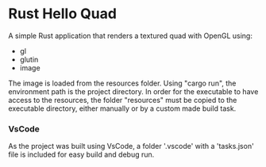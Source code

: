 # Rust Hello Quad

A simple Rust application that renders a textured quad with OpenGL using:

- gl
- glutin
- image

The image is loaded from the resources folder. Using "cargo run", the environment path is the project directory. In order for the executable to have access to the resources, the folder "resources" must be copied to the executable directory, either manually or by a custom made build task.

### VsCode

As the project was built using VsCode, a folder '.vscode' with a 'tasks.json' file is included for easy build and debug run.